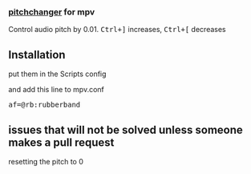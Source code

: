 ### [pitchchanger](./pitchchanger.lua) for mpv

Control audio pitch by 0.01.
<kbd>Ctrl+]</kbd> increases,
<kbd>Ctrl+[</kbd> decreases 


## Installation

put them in the Scripts config

and add this line to mpv.conf

<kbd>af=@rb:rubberband</kbd>

## issues that will not be solved unless someone makes a pull request
resetting the pitch to 0
